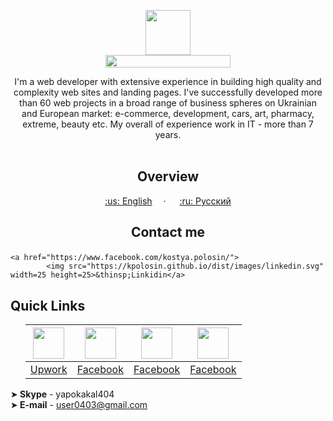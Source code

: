 <p align="center">
  <a href="https://kpolosin.github.io/">
    <img src="https://kpolosin.github.io/dist/images/small-logo.svg" width=72 height=72>
    <br>
    <img src="https://kpolosin.github.io/dist/images/name-logo.svg" width=200 height=20>
  </a>


<p align="center">
    I'm a web developer with extensive experience in building high quality and complexity web sites and landing pages. I've successfully developed more than 60 web projects in a broad range of business spheres on Ukrainian and European market: e-commerce, development, cars, art, pharmacy, extreme, beauty etc.
    My overall of experience work in IT - more than 7 years.
    <br><br>
    <h2 align="center"><strong>Overview</strong></h2>
  </p>
</p>

<p align="center">
    <a href="https://kpolosin.github.io">:us: English</a>&emsp; &middot; &emsp;
    <a href="https://kpolosin.github.io/rus/index.html">:ru: Русский</a>
</p>

<h2><p align="center">Contact me</p></h2>


    
    <a href="https://www.facebook.com/kostya.polosin/">
            <img src="https://kpolosin.github.io/dist/images/linkedin.svg" width=25 height=25>&thinsp;Linkidin</a>            

Quick Links
-----------
<ul align="center">

| <a href="https://www.upwork.com/o/profiles/users/_~013f4766f5942a8a0c/"><img src="https://kpolosin.github.io/dist/images/upwork.svg" width=50 height=50></a> | <img src="https://kpolosin.github.io/dist/images/facebook.svg" width=50 height=50> | <img src="https://kpolosin.github.io/dist/images/facebook.svg" width=50 height=50> | <img src="https://kpolosin.github.io/dist/images/facebook.svg" width=50 height=50> |
|---|---|---|---|
| <a href="https://www.upwork.com/o/profiles/users/_~013f4766f5942a8a0c/">Upwork</a> | <a href="https://www.facebook.com/kostya.polosin/">Facebook</a> | <a href="https://www.facebook.com/kostya.polosin/">Facebook</a> | <a href="https://www.facebook.com/kostya.polosin/">Facebook</a> |

</ul>

➤<b> Skype</b> - yapokakal404<br>
➤<b> E-mail</b> - user0403@gmail.com<br>


 